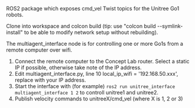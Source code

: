 ROS2 package which exposes cmd_vel Twist topics for the Unitree Go1 robots.

Clone into workspace and colcon build (tip: use "colcon build --symlink-install" to be able to modify network setup without rebuilding).

The multiagent_interface node is for controlling one or more Go1s from a remote computer over wifi.
1. Connect the remote computer to the Concept Lab router. Select a static IP if possible, otherwise take note of the IP address.
2. Edit multiagent_interface.py, line 10 local_ip_wifi = '192.168.50.xxx', replace with your IP address.
3. Start the interface with (for example) ```ros2 run unitree_interface multiagent_interface 1 2``` to controll unitree1 and unitree2.
4. Publish velocity commands to unitreeX/cmd_vel (where X is 1, 2 or 3)
